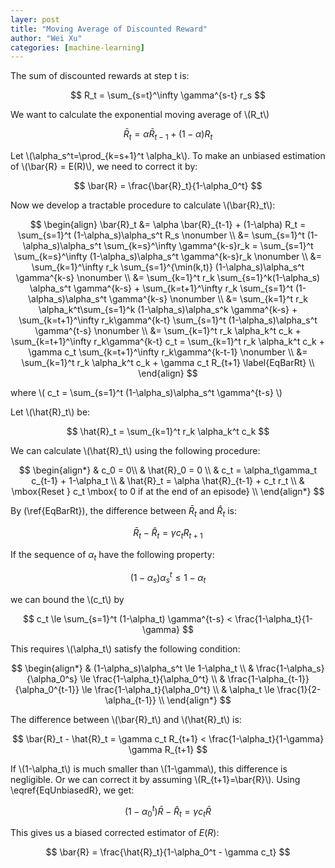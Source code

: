 ```yaml
---
layer: post
title: "Moving Average of Discounted Reward"
author: "Wei Xu"
categories: [machine-learning]
---
```


The sum of discounted rewards at step t is:

$$ R_t = \sum_{s=t}^\infty \gamma^{s-t} r_s $$

We want to calculate the exponential moving average of \\(R_t\\)

$$
\begin{equation}
\bar{R}_t = \alpha \bar{R}_{t-1} + (1-\alpha) R_t \label{EqUnbiasedR}
\end{equation}
$$

Let \\(\alpha_s^t=\prod_{k=s+1}^t \alpha_k\\). To make an unbiased estimation of \\(\bar{R} = E(R)\\), we need to correct it by:

$$ \bar{R} = \frac{\bar{R}_t}{1-\alpha_0^t} $$

Now we develop a tractable procedure to calculate \\(\bar{R}_t\\):

$$
\begin{align}
\bar{R}_t &= \alpha \bar{R}_{t-1} + (1-\alpha) R_t = \sum_{s=1}^t (1-\alpha_s)\alpha_s^t R_s \nonumber \\
&= \sum_{s=1}^t (1-\alpha_s)\alpha_s^t \sum_{k=s}^\infty \gamma^{k-s}r_k = \sum_{s=1}^t \sum_{k=s}^\infty (1-\alpha_s)\alpha_s^t \gamma^{k-s}r_k \nonumber \\
&= \sum_{k=1}^\infty r_k \sum_{s=1}^{\min(k,t)} (1-\alpha_s)\alpha_s^t \gamma^{k-s} \nonumber \\
&= \sum_{k=1}^t r_k \sum_{s=1}^k(1-\alpha_s) \alpha_s^t \gamma^{k-s} + \sum_{k=t+1}^\infty r_k \sum_{s=1}^t (1-\alpha_s)\alpha_s^t \gamma^{k-s} \nonumber \\
&= \sum_{k=1}^t r_k \alpha_k^t\sum_{s=1}^k (1-\alpha_s)\alpha_s^k \gamma^{k-s} + \sum_{k=t+1}^\infty r_k\gamma^{k-t} \sum_{s=1}^t (1-\alpha_s)\alpha_s^t \gamma^{t-s} \nonumber \\
&= \sum_{k=1}^t r_k \alpha_k^t c_k + \sum_{k=t+1}^\infty r_k\gamma^{k-t} c_t = \sum_{k=1}^t r_k \alpha_k^t c_k + \gamma c_t \sum_{k=t+1}^\infty r_k\gamma^{k-t-1} \nonumber \\
&= \sum_{k=1}^t r_k \alpha_k^t c_k + \gamma c_t R_{t+1} \label{EqBarRt} \\
\end{align}
$$

where \\( c_t = \sum_{s=1}^t (1-\alpha_s)\alpha_s^t \gamma^{t-s} \\)

Let \\(\hat{R}_t\\) be:
 
$$ \hat{R}_t = \sum_{k=1}^t r_k \alpha_k^t c_k $$

We can calculate \\(\hat{R}_t\\) using the following procedure:

$$
\begin{align*}
	& c_0 = 0\\
	& \hat{R}_0 = 0 \\
	& c_t = \alpha_t\gamma_t c_{t-1} + 1-\alpha_t \\
	& \hat{R}_t = \alpha \hat{R}_{t-1} + c_t r_t \\
	& \mbox{Reset } c_t \mbox{ to 0 if at the end of an episode} \\
\end{align*}  
$$

By (\ref{EqBarRt}), the difference between $\bar{R}_t$ and $\hat{R}_t$ is:

$$ \bar{R}_t - \hat{R}_t = \gamma c_t R_{t+1} $$

If the sequence of $\alpha_t$ have the following property:

$$
	(1-\alpha_s)\alpha_s^t \le 1-\alpha_t
$$

we can bound the \\(c_t\\) by

$$
c_t \le \sum_{s=1}^t (1-\alpha_t) \gamma^{t-s} < \frac{1-\alpha_t}{1-\gamma}
$$

This requires \\(\alpha_t\\) satisfy the following condition:

$$
\begin{align*}
	& (1-\alpha_s)\alpha_s^t \le 1-\alpha_t \\
	& \frac{1-\alpha_s}{\alpha_0^s} \le \frac{1-\alpha_t}{\alpha_0^t} \\
	& \frac{1-\alpha_{t-1}}{\alpha_0^{t-1}} \le \frac{1-\alpha_t}{\alpha_0^t} \\
	& \alpha_t \le \frac{1}{2-\alpha_{t-1}} \\
\end{align*}
$$

The difference between \\(\bar{R}_t\\) and \\(\hat{R}_t\\) is:

$$ \bar{R}_t - \hat{R}_t = \gamma c_t R_{t+1} < \frac{1-\alpha_t}{1-\gamma} \gamma R_{t+1} $$

If \\(1-\alpha_t\\) is much smaller than \\(1-\gamma\\), this difference is negligible.
Or we can correct it by assuming \\(R_{t+1}=\bar{R}\\). Using \eqref{EqUnbiasedR}, we get:

$$ (1- \alpha_0^t)\bar{R}  - \hat{R}_t = \gamma c_t \bar{R} $$

This gives us a biased corrected estimator of $E(R)$:

$$ \bar{R} = \frac{\hat{R}_t}{1-\alpha_0^t - \gamma c_t} $$
